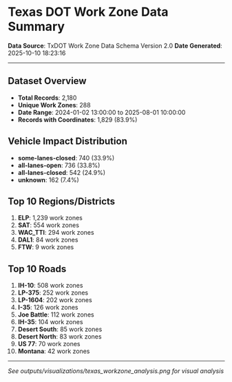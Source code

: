 # Texas DOT Work Zone Data Summary

**Data Source**: TxDOT Work Zone Data Schema Version 2.0
**Date Generated**: 2025-10-10 18:23:16

---

## Dataset Overview

- **Total Records**: 2,180
- **Unique Work Zones**: 288
- **Date Range**: 2024-01-02 13:00:00 to 2025-08-01 10:00:00
- **Records with Coordinates**: 1,829 (83.9%)

## Vehicle Impact Distribution

- **some-lanes-closed**: 740 (33.9%)
- **all-lanes-open**: 736 (33.8%)
- **all-lanes-closed**: 542 (24.9%)
- **unknown**: 162 (7.4%)

## Top 10 Regions/Districts

1. **ELP**: 1,239 work zones
2. **SAT**: 554 work zones
3. **WAC_TTI**: 294 work zones
4. **DAL1**: 84 work zones
5. **FTW**: 9 work zones

## Top 10 Roads

1. **IH-10**: 508 work zones
2. **LP-375**: 252 work zones
3. **LP-1604**: 202 work zones
4. **I-35**: 126 work zones
5. **Joe Battle**: 112 work zones
6. **IH-35**: 104 work zones
7. **Desert South**: 85 work zones
8. **Desert North**: 83 work zones
9. **US 77**: 70 work zones
10. **Montana**: 42 work zones

---

*See outputs/visualizations/texas_workzone_analysis.png for visual analysis*
